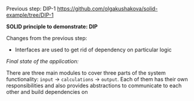 Previous step: DIP-1 https://github.com/olgakushakova/solid-example/tree/DIP-1

**SOLID principle to demonstrate: DIP**

Changes from the previous step:
- Interfaces are used to get rid of dependency on particular logic

*Final state of the application:*

There are three main modules to cover three parts of the system functionality: `input` -> `calculations` -> `output`. Each of them has their own responsibilities and also provides abstractions to communicate to each other and build dependencies on